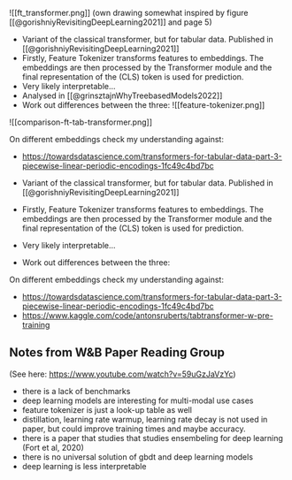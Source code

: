 ![[ft_transformer.png]]
(own drawing somewhat inspired by figure [[@gorishniyRevisitingDeepLearning2021]] and page 5)

- Variant of the classical transformer, but for tabular data. Published in [[@gorishniyRevisitingDeepLearning2021]]
- Firstly, Feature Tokenizer transforms features to embeddings. The embeddings are then processed by the Transformer module and the final representation of the (CLS) token is used for prediction.
- Very likely interpretable... 
- Analysed in [[@grinsztajnWhyTreebasedModels2022]]
- Work out differences between the three:
![[feature-tokenizer.png]]

![[comparison-ft-tab-transformer.png]]


On different embeddings check my understanding against:
- https://towardsdatascience.com/transformers-for-tabular-data-part-3-piecewise-linear-periodic-encodings-1fc49c4bd7bc

- Variant of the classical transformer, but for tabular data. Published in [[@gorishniyRevisitingDeepLearning2021]]
- Firstly, Feature Tokenizer transforms features to embeddings. The embeddings are then processed by the Transformer module and the final representation of the (CLS) token is used for prediction.
- Very likely interpretable... 
- Work out differences between the three:


On different embeddings check my understanding against:
- https://towardsdatascience.com/transformers-for-tabular-data-part-3-piecewise-linear-periodic-encodings-1fc49c4bd7bc
- https://www.kaggle.com/code/antonsruberts/tabtransformer-w-pre-training


## Notes from W&B Paper Reading Group
(See here: https://www.youtube.com/watch?v=59uGzJaVzYc)

- there is a lack of benchmarks
- deep learning models are interesting for multi-modal use cases
- feature tokenizer is just a look-up table as well
- distillation, learning rate warmup, learning rate decay is not used in paper,  but could improve training times and maybe accuracy.
- there is a paper that studies that studies ensembeling for deep learning (Fort et al, 2020)
- there is no universal solution of gbdt and deep learning models
- deep learning is less interpretable